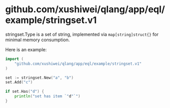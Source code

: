 github.com/xushiwei/qlang/app/eql/example/stringset.v1
======

stringset.Type is a set of string, implemented via `map[string]struct{}` for minimal memory consumption.

Here is an example:

```go
import (
	"github.com/xushiwei/qlang/app/eql/example/stringset.v1"
)

set := stringset.New("a", "b")
set.Add("c")

if set.Has("d") {
	println("set has item `"d"`")
}
```

